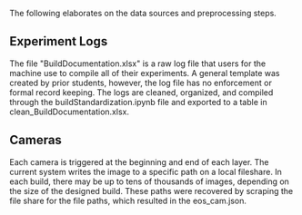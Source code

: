 
The following elaborates on the data sources and preprocessing steps. 

## Experiment Logs
The file "BuildDocumentation.xlsx" is a raw log file that users for the machine use to compile all of their experiments. A general template was created by prior students, however, the log file has no enforcement or formal record keeping. The logs are cleaned, organized, and compiled through the buildStandardization.ipynb file and exported to a table in clean_BuildDocumentation.xlsx.

## Cameras
Each camera is triggered at the beginning and end of each layer. The current system writes the image to a specific path on a local fileshare. In each build, there may be up to tens of thousands of images, depending on the size of the designed build. These paths were recovered by scraping the file share for the file paths, which resulted in the eos_cam.json. 
